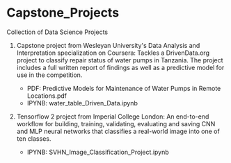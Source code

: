 # Capstone_Projects

Collection of Data Science Projects

 1. Capstone project from Wesleyan University's Data Analysis and Interpretation specialization on Coursera: Tackles a DrivenData.org project to classify repair status of water pumps in Tanzania. The project includes a full written report of findings as well as a predictive model for use in the competition.

    * PDF:  Predictive Models for Maintenance of Water Pumps in Remote Locations.pdf
    * IPYNB:  water_table_Driven_Data.ipynb
    
   

 2. Tensorflow 2 project from Imperial College London: An end-to-end workflow for building, training, validating, evaluating and saving CNN and MLP neural networks that classifies a real-world image into one of ten classes.

    * IPYNB:  SVHN_Image_Classification_Project.ipynb
 
